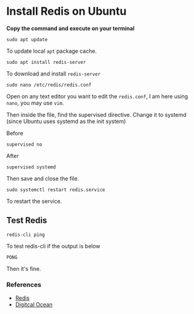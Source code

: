 # Install Redis on Ubuntu

**Copy the command and execute on your terminal**

```
sudo apt update
```
To update local `apt` package cache.

```
sudo apt install redis-server
```
To download and install `redis-server`

```
sudo nano /etc/redis/redis.conf
```
Open on any text editor you want to edit the `redis.conf`, I am here using `nano`, you may use `vim`.

Then inside the file, find the supervised directive.
Change it to systemd (since Ubuntu uses systemd as the init system)

Before
```
supervised no
```

After
```
supervised systemd
```
Then save and close the file.

```
sudo systemctl restart redis.service
```
To restart the service.

<!-- ```
sudo systemctl enable redis
```
To start redis on boot. -->

## Test Redis
```
redis-cli ping
```
To test redis-cli if the output is below
```
PONG
```
Then it's fine.

### References
- [Redis](https://redis.io/docs/latest/operate/oss_and_stack/install/install-redis/install-redis-on-linux/)
- [Digitcal Ocean](https://www.digitalocean.com/community/tutorials/how-to-install-and-secure-redis-on-ubuntu-20-04)
